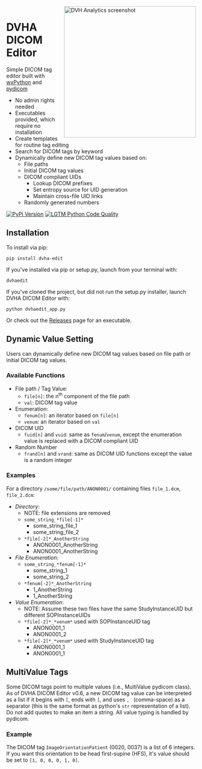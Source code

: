 <img src='https://user-images.githubusercontent.com/4778878/78911640-2e3bde00-7a4c-11ea-900f-46119ee0044a.png' align='right' width='350' alt="DVH Analytics screenshot">  

# DVHA DICOM Editor
Simple DICOM tag editor built with [wxPython](https://github.com/wxWidgets/Phoenix) and [pydicom](https://github.com/pydicom/pydicom)  
* No admin rights needed
* Executables provided, which require no installation  
* Create templates for routine tag editing
* Search for DICOM tags by keyword
* Dynamically define new DICOM tag values based on:
    * File paths
    * Initial DICOM tag values
    * DICOM compliant UIDs
        * Lookup DICOM prefixes
        * Set entropy source for UID generation
        * Maintain cross-file UID links
    * Randomly generated numbers

<a href="https://pypi.org/project/dvha-edit/">
        <img src="https://img.shields.io/pypi/v/dvha-edit.svg"
             alt="PyPi Version" /></a>
<a href="https://lgtm.com/projects/g/cutright/DVHA-DICOM-Editor/context:python">
        <img src="https://img.shields.io/lgtm/grade/python/g/cutright/DVHA-DICOM-Editor.svg?logo=lgtm&label=code%20quality"
             alt="LGTM Python Code Quality" /></a>

Installation
---------
To install via pip:
```
pip install dvha-edit
```
If you've installed via pip or setup.py, launch from your terminal with:
```
dvhaedit
```
If you've cloned the project, but did not run the setup.py installer, launch DVHA DICOM Editor with:
```
python dvhaedit_app.py
```
Or check out the [Releases](https://github.com/cutright/DVHA-DICOM-Editor/releases) page for an executable.

Dynamic Value Setting
------------------------------------------------------------------------------
Users can dynamically define new DICOM tag values based on file path or initial DICOM tag values.

### Available Functions
* File path / Tag Value:
    * `file[n]`: the n<sup>th</sup> component of the file path
    * `val`: DICOM tag value
* Enumeration:
    * `fenum[n]`: an iterator based on `file[n]`
    * `venum`: an iterator based on `val` 
* DICOM UID
    * `fuid[n]` and `vuid`: same as `fenum`/`venum`, except the enumeration value is replaced with a 
    DICOM compliant UID
* Random Number
    * `frand[n]` and `vrand`: same as DICOM UID functions except the value is a random integer

### Examples
For a directory `/some/file/path/ANON0001/` containing files `file_1.dcm`, `file_2.dcm`:
* *Directory*:
    * NOTE: file extensions are removed
    * `some_string_*file[-1]*`
        * some_string_file_1
        * some_string_file_2
    * `*file[-2]*_AnotherString`
        * ANON0001_AnotherString
        * ANON0001_AnotherString
* *File Enumeration*:
    * `some_string_*fenum[-1]*`
        * some_string_1
        * some_string_2
    * `*fenum[-2]*_AnotherString`
        * 1_AnotherString
        * 1_AnotherString
* *Value Enumeration*:
    * NOTE: Assume these two files have the same StudyInstanceUID but different SOPInstanceUIDs
    * `*file[-2]*_*venum*` used with SOPInstanceUID tag
        * ANON0001_1
        * ANON0001_2
    * `*file[-2]*_*venum*` used with StudyInstanceUID tag
        * ANON0001_1
        * ANON0001_1

MultiValue Tags
------------------------------------------------------------------------------
Some DICOM tags point to multiple values (i.e., MultiValue pydicom class). As of 
DVHA DICOM Editor v0.6, a new DICOM tag value can be interpreted as a list if it begins 
with `[`, ends with `]`, and uses `, ` (comma-space) as a separator (this is the same 
format as python's `str` representation of a list). Do not add quotes to make an item a string. 
All value typing is handled by pydicom.

### Example
The DICOM tag `ImageOrientationPatient` (0020, 0037) is a list of 6 integers. If you want 
this orientation to be head first-supine (HFS), it's value should be set to `[1, 0, 0, 0, 1, 0]`. 